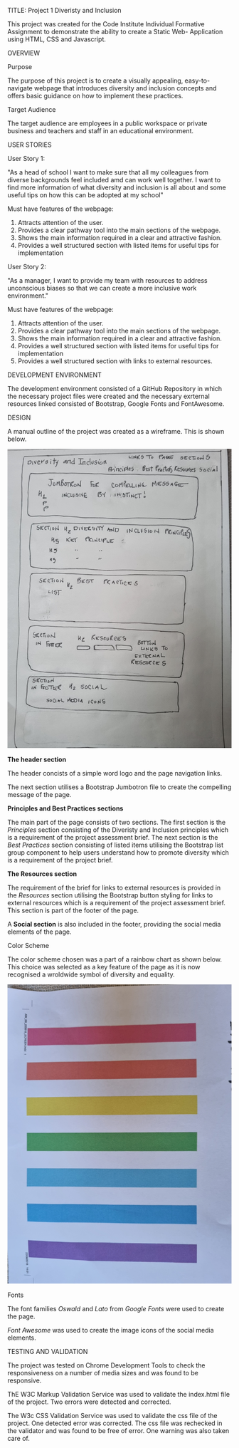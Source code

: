 TITLE: Project 1   Diveristy and Inclusion

This project was created for the Code Institute Individual Formative Assignment to demonstrate the ability to create a Static Web- Application using HTML, CSS and Javascript.     

OVERVIEW 

Purpose 

The purpose of this project is to create a visually appealing, easy-to-navigate webpage that introduces diversity and inclusion concepts and offers basic guidance on how to implement these practices. 

Target Audience

The target audience are employees in a public workspace or private business and teachers and staff in an educational environment.   

USER STORIES

User Story 1: 

"As a head of school I want to make sure that all my colleagues from diverse backgrounds feel included amd can work well together. I want to find more information of what diversity and inclusion is all about and some useful tips on how this can be adopted at my school"

Must have features of the webpage:

1. Attracts attention of the user.
2. Provides a clear pathway tool into the main sections of the webpage.
3. Shows the main information required in a clear and attractive fashion.
4. Provides a well structured section with listed items for useful tips for implementation

User Story 2:

"As a manager, I want to provide my team with resources to address unconscious biases so that we can create a more inclusive work environment."

Must have features of the webpage:

1. Attracts attention of the user.
2. Provides a clear pathway tool into the main sections of the webpage.
3. Shows the main information required in a clear and attractive fashion.
4. Provides a well structured section with listed items for useful tips for implementation
5. Provides a well structured section with links to external resources. 

DEVELOPMENT ENVIRONMENT

The development environment consisted of a GitHub Repository in which the necessary project files were created and the necessary exrternal resources linked consisted of Bootstrap, Google Fonts and FontAwesome.   

DESIGN

A manual outline of the project was created as a wireframe. This is shown below.  
 
![ Manual Wireframe](assets/images/4a80bc31-6ede-4e18-96b5-84d92237fb0c.jpg)


**The header section**

The header concists of a simple word logo and the page navigation links. 

The next section utilises a Bootstrap Jumbotron file to create the compelling message of the page.

**Principles and Best Practices sections**

The main part of the page consists of two sections. The first section is the *Principles* section consisting of the Diveristy and Inclusion principles which is a requirement of the project assessment  brief. The next section is the *Best Practices* section consisting of listed items utilising the  Bootstrap list group component to help users understand how to promote diversity which is a requirement of the project brief.

**The Resources section**

The requirement of the brief for links to external resources is provided in the *Resources* section utilising the Bootstrap button styling for links to external resources which is a requirement of the project assessment brief. This section is part of the footer of the page.

A **Social section** is also included in the footer, providing the social media elements of the page.  


Color Scheme

The color scheme chosen was a part of a rainbow chart as shown below. This choice was selected as a key feature of the page as it is now recognised a wroldwide symbol of diversity and equality.    

![ Rainbow Chart](assets/images/4c3d9618-8da7-424e-bcd2-db59e61e9a12.jpg)


Fonts 

The font families *Oswald* and *Lato* from *Google Fonts* were used to create the page.

*Font Awesome* was used to create the image icons of the social media elements. 

TESTING AND VALIDATION

The project was tested on Chrome Development Tools to check the responsiveness on a number of media sizes and was found to be responsive.

ThE W3C Markup Validation Service was used to validate the index.html file of the project. Two errors were detected and corrected.

The W3c CSS Validation Service was used to validate the css file of the project. One detected error was corrected. The css file was rechecked in the validator and was found to be free of error. One warning was also taken care of.   


